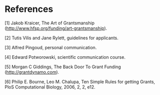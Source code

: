 
# References

[1] Jakob Kraicer, The Art of Grantsmanship (http://www.hfsp.org/funding/art-grantsmanship).

[2] Tutis Vilis and Jane Rylett, guidelines for applicants.

[3] Alfred Pingoud, personal communication.

[4] Edward Potworowski, scientific communication course.

[5] Morgan C Giddings, The Back Door To Grant Funding (http://grantdynamo.com).

[6] Philip E. Bourne, Leo M. Chalupa, Ten Simple Rules for getting Grants, PloS Computational Biology, 2006, 2, 2, e12.